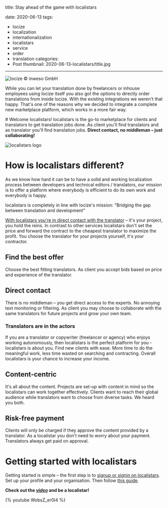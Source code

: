title: Stay ahead of the game with localistars

date: 2020-06-13
tags:
  - locize
  - localization
  - internationalization
  - localistars
  - service
  - order
  - translation
categories:
  - Post
thumbnail: 2020-06-13-localistars/title.jpg
---

![](title.jpg "locize © inweso GmbH")

While you can let your translation done by freelancers or inhouse employees using locize itself you also got the options to directly order translations from inside locize.
With the existing integrations we weren't that happy. That's one of the reasons why we decided to integrate a complete new marketplace platform, which works in a more fair way.


# Welcome localistars!
localistars is the go-to marketplace for clients and translators to get translation jobs done.
As client you'll find translators and as translator you'll find translation jobs.
**Direct contact, no middleman – just collaborating!**

![localistars logo](https://localistars.com/img/localistars_logo.svg)

# How is localistars different?
As we know how hard it can be to have a solid and working localization process between developers and technical editors / translators, our mission is to offer a platform where everybody is efficient to do its own work and everybody is happy.

localistars is completely in line with locize's mission: "Bridging the gap between translation and development"

[With localistars you're in direct contact with the translator](https://www.localistars.com/for-clients.html) – it's your project, you hold the reins. In contrast to other services localistars don't set the price and forward the contract to the cheapest translator to maximize the profit. You choose the translator for your projects yourself, it's your contractor.

## Find the best offer
Choose the best fitting translators.
As client you accept bids based on price and experience of the translator.

## Direct contact
There is no middleman – you get direct access to the experts. No annoying text monitoring or filtering.
As client you may choose to collaborate with the same translators for future projects and grow your own team.

### Translators are in the actors
If you are a translator or copywriter (freelancer or agency) who enjoys working autonomously, then localistars is the perfect platform for you - localistars is about you.
Find new clients with ease. More time to do the meaningful work, less time wasted on searching and contracting. Overall localistars is your chance to increase your income.

## Content-centric
It's all about the content. Projects are set-up with content in mind so the localistars can work together effectively.
Clients want to reach their global audience while translators want to choose from diverse tasks. We heard you both.

## Risk-free payment
Clients will only be charged if they approve the content provided by a translator.
As a localistar you don't need to worry about your payment.
Translators always get paid on approval.


# Getting started with localistars
Getting started is simple – the first step is to [signup or signin on localistars](https://www.localistars.app). Set up your profile and your organisation. Then follow [this guide](https://docs.locize.com/guides-tips-and-tricks/working-with-translators/localistars).

**Check out the [_video_](https://youtu.be/WobsZ_er0I4) and be a localistar!**

{% youtube WobsZ_er0I4 %}
